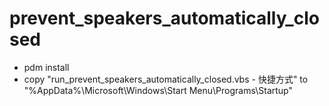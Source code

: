 # prevent_speakers_automatically_closed
  * pdm install
  * copy "run_prevent_speakers_automatically_closed.vbs - 快捷方式" to "%AppData%\Microsoft\Windows\Start Menu\Programs\Startup"
